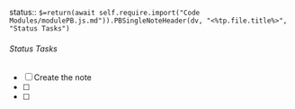 status::  `$=return(await self.require.import("Code Modules/modulePB.js.md")).PBSingleNoteHeader(dv, "<%tp.file.title%>", "Status Tasks")`
###### Status Tasks
- [ ] Create the note
- [ ] 
- [ ] 
